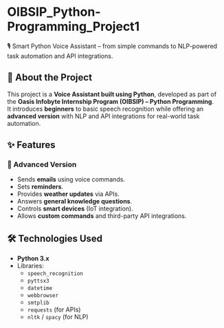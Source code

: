 # OIBSIP_Python-Programming_Project1
🎙️ Smart Python Voice Assistant – from simple commands to NLP-powered task automation and API integrations.

## 📖 About the Project
This project is a **Voice Assistant built using Python**, developed as part of the **Oasis Infobyte Internship Program (OIBSIP) – Python Programming**.  
It introduces **beginners** to basic speech recognition while offering an **advanced version** with NLP and API integrations for real-world task automation.  

## ✨ Features
### 🚀 Advanced Version
- Sends **emails** using voice commands.
- Sets **reminders**.
- Provides **weather updates** via APIs.
- Answers **general knowledge questions**.
- Controls **smart devices** (IoT integration).
- Allows **custom commands** and third-party API integrations.

## 🛠️ Technologies Used
- **Python 3.x**
- Libraries:
  - `speech_recognition`
  - `pyttsx3`
  - `datetime`
  - `webbrowser`
  - `smtplib`
  - `requests` (for APIs)
  - `nltk` / `spacy` (for NLP)
